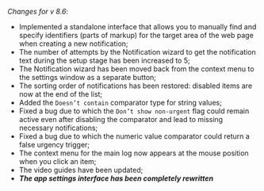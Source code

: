 _Changes for v 8.6_:
- Implemented a standalone interface that allows you to manually find and specify identifiers (parts of markup) for the target area of the web page when creating a new notification;
- The number of attempts by the Notification wizard to get the notification text during the setup stage has been increased to 5;
- The Notification wizard has been moved back from the context menu to the settings window as a separate button;
- The sorting order of notifications has been restored: disabled items are now at the end of the list;
- Added the `Doesn’t contain` comparator type for string values;
- Fixed a bug due to which the `Don’t show non-urgent` flag could remain active even after disabling the comparator and lead to missing necessary notifications;
- Fixed a bug due to which the numeric value comparator could return a false urgency trigger;
- The context menu for the main log now appears at the mouse position when you click an item;
- The video guides have been updated;
- ***The app settings interface has been completely rewritten***
